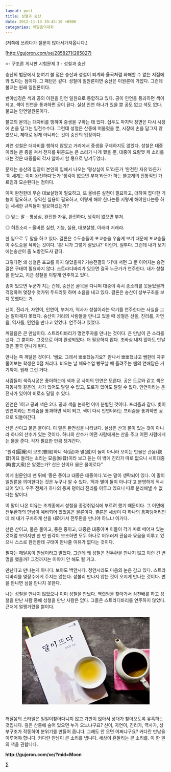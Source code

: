 ```yaml
---
layout: post
title: 성철과 숭산
date: 2012-11-13 19:45:19 +0900
categories: 깨달음의대화
---
```

(저쪽에 쓰려다가 질문이 많아서가져옵니다.)



[http://gujoron.com/xe/285827](285827) 

<- 구조론 게시판 시험문제 3 - 성철과 숭산 

 숭산의 법문에서 눈여겨 볼 점은 숭산과 성철이 퇴계와 율곡처럼 화해할 수 없는 지점에 와 있다는 점이다. 그 패턴은 같다. 성철이 일원론이면 숭산은 이원론에 가깝다. 그런데 불교는 원래 일원론이다. 

 반야심경은 색과 공의 이원을 인연 일원으로 통합하고 있다. 공이 인연을 통과하면 색이 되고, 색이 인연을 통과하면 공이 된다. 실상 인연 하나가 있을 뿐 공도 없고 색도 없다. 불교는 인연일원론이다. 

 불교의 본의는 대자비를 행하여 중생을 구하는 데 있다. 십우도 마지막 장면은 다시 시장에 손을 담그는 입전수수다. 그런데 성철은 산중에 머물렀을 뿐, 시장에 손을 담그지 않았으니, 제대로 된게 아니라는 것이 숭산의 입장이다. 

 과연 성철은 대자비를 행하지 않았고 거리에서 중생을 구제하지도 않았다. 성철은 대중이라는 큰 종을 쳐서 천지를 뒤흔드는 큰 소리가 나게 했을 뿐, 대중이 요량껏 제 소리를 내는 것은 대중들의 각자 알아서 할 몫으로 남겨두었다. 

 문제는 숭산의 입장이 본인의 입에서 나오는 ‘평상심이 도’라든가 ‘완전한 자유’라든가 ‘이 세계는 이미 완전하다’든가 ‘생각이 없으면 부처’라든가 하는 불교계의 전통적인 가르침과 모순된다는 점이다. 

 이미 완전한데 무슨 대보살행이 필요하고, 또 올바른 실천이 필요하고, 더하여 잡다한 기능이 필요하고, 유익한 실용이 필요하고, 이렇게 해야 한다는둥 저렇게 해야한다는둥 하는 세세한 규칙들이 필요하겠는가? 

 ◎ 맞는 말 – 평상심, 완전한 자유, 완전하다, 생각이 없으면 부처.

    
◎ 허튼소리 – 올바른 실천, 기능, 실용, 대보살행, 이래라 저래라. 

 한 입으로 두 말을 하고 있다. 결론은 수도승들이 포교승을 우습게 보기 때문에 포교승들이 수도승을 욕하는 것이다. ‘흥! 니가 그렇게 잘났냐?’ 이런거. 질투다. 그런데 내가 보기에는숭산이 좀 노방전도사 같다. 

 그렇다면 왜 성철은 포교를 하지 않았을까? 기승전결의 ‘기’에 서면 그 뿐 이어지는 승전결은 구태여 필요하지 않다. 스트라디바리가 있으면 결국 누군가가 연주한다. 내가 성철을 만났고, 지금 성철을 이렇게 연주하고 있다. 

 종이 있으면 누군가 치는 건데, 숭산은 골목을 다니며 대중이 혹시 종소리를 못들었을까 걱정하여 옃장수 엿가위 두드리듯 하며 소음을 내고 있다. 결론은 숭산이 상부구조를 보지 못했다는 거. 

 신이, 진리가, 자연이, 인연이, 부처가, 역사가 성철이라는 악기를 연주한다는 사실을 그는 알아채지 못했다. 숭산이 거리의 사람들을 만나고 있을 때 성철은 신을, 진리를, 자연을, 역사를, 인연을 만나고 있었다. 연주하고 있었다. 

 깨달음은 큰 만남이다. 스트라디바리가 명연주자를 만나는 것이다. 큰 만남이 큰 소리를 낸다. 그 뿐이다. 그것으로 이미 완성되었다. 더 필요하지 않다. 조바심 내지 않아도 만날 것은 결국 만나게 된다. 

 만나는 즉 깨달은 것이다. ‘쌤요. 그래서 뽀뽀했능기요?’ 만나서 뽀뽀했냐고 쌤한테 자꾸 물어보는 학생은 0점 처리다. 비오는 날 체육수업 빵꾸날 때 들려주는 쌤의 연애담은 거기까지. 원래 그런 거다. 

 사람들이 색즉시공은 좋아하는데 색과 공 사이의 인연은 모른다. 공은 도로와 같고 색은 자동차와 같은데, 차가 있어도 달릴 수 없고, 도로가 있어도 달릴 수 없다. 인연이라는 운전사가 있어야 비로소 달릴 수 있다. 

 인연은 1이고 공과 색은 2다. 공과 색을 논하면 이미 분별된 것이다. 프리즘과 같다. 빛이 인연이라는 프리즘을 통과하면 색이 되고, 색이 다시 인연이라는 프리즘을 통과하면 공으로 되돌아간다. 

 산은 산이고 물은 물이다. 이 말은 완전성을 나타낸다. 실상은 산과 물이 있는 것이 아니라 하나의 산수가 있는 것이다. 하나의 산수가 어떤 사람에게는 산을 주고 어떤 사람에게는 물을 준다. 각자 필요한 만큼 챙겨간다. 

 “원각(圓覺)이 보조(普照)하니 적(寂)과 멸(滅)이 둘이 아니라 보이는 만물은 관음(觀音)이요 들리는 소리는 묘음(妙音)이라 보고 듣는 이 밖에 진리가 따로 없으니 시회대중(時會大衆)은 알겠는가? 산은 산이요 물은 물이로다” 

 이게 원문인데 맨 뒤에 ‘중은 중이고 대중은 대중이다.’라는 말이 생략되어 있다. 이 말이 일원론을 의미한다는 것은 누구나 알 수 있다. ‘적과 멸이 둘이 아니다’고 분명하게 적시되어 있다. 우주 전체가 하나의 통짜 덩어리 진리를 이루고 있으니 따로 분리해낼 수 없다는 말이다. 

 이 말이 나온 이유는 조계종에서 성철을 종정취임식에 부르려 했기 때문이다. 그 이면에 전두환과의 만남이 예비되어 있었음은 물론이다. 결론은 세상이 다 하나의 통짜덩어리인데 왜 내가 구차하게 산을 내려가서 전두환을 만나야 하느냐 이거다. 



산은 산이고, 물은 물이고, 중은 중이고, 대중은 대중이며 이들이 각기 따로 떼어져 있는것처럼 보이지만 한 번 원각이 보조하면 모두 하나로 어우러져 관음과 묘음을 이루고 있으니 스스로 완전한데 구태여 만나줄 이유가 없다는 것이다. 



필자는 깨달음이 만남이라고 말했다. 그런데 왜 성철은 전두환을 만나지 않고 이런 긴 변명을 했을까? 그것까지는 이야기 안 해도 될 거고. 

 만난다고 만나는게 아니다. 보아도 백안시다. 청안시라도 마음의 눈은 감고 있다. 스트라디바리를 옃장수에게 주지는 않는다. 섣불리 만나지 않는 것이 오지게 만나는 것이다. 변을 만나면 심을 만나지 못한다. 

 나는 성철을 만나지 않았으나 이미 성철을 만났다. 백련암을 찾아가서 삼천배를 하고 성철을 만난 사람 중에 성철을 만난 사람은 없다. 그들은 스트라디바리를 연주하지 않았다. 근처에 얼쩡거렸을 뿐이다. 



 ###


  




<p align="center">
  <a href="?mid=Moon"><img alt="345678.jpg" src="files/attach/images/198/187/283/345678.jpg" width="400" height="273" /><br /></a><br /> 
  
  <p>
    깨달음의 스타일은 일일이찾아다니지 않고 가만이 앉아서 상대가 찾아오도록 유혹하는 것입니다. 깊은 산중에 숨어 있으면 누가 오느냐구요? 신이, 자연이, 진리가, 역사가, 상부구조가 작동하여 분위기를 만들어 줍니다. 그래도 안 오면 어쩌냐구요? 커다란 만남을 이루어야 합니다. 커다란 만남이 큰 소리를 냅니다. 세상이 흔들리는 큰 소리를. 이 한 권의 책을 권합니다.
  </p>
  
  <p>
  </p>
  
  <p>
  </p>
  
  <p>
  </p>
  
  <p>
    <b>http://gujoron.com/xe/?mid=Moon </b><br />
  </p>
  
  <p>
    <b>∑</b> <br /><br />
  </p>
  
  <p>
  </p>
  
  <p>
  </p>
  
  <p>
  </p>
  
  <p>
  </p>
  
  <p>
  </p>
  
  <p>
  </p>
</p>